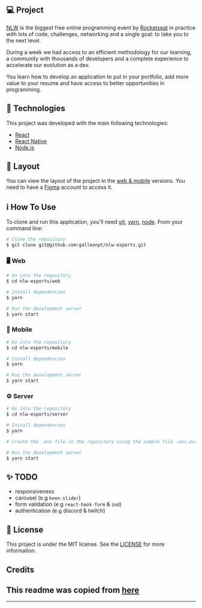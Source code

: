 ## 💻 Project

[NLW](https://lp.rocketseat.com.br/nlw) is the biggest free online programming event by [Rocketseat](https://rocketseat.com.br/) in practice with lots of code, challenges, networking and a single goal: to take you to the next level.

During a week we had access to an efficient methodology for our learning, a community with thousands of developers and a complete experience to accelerate our evolution as a dev.

You learn how to develop an application to put in your portfolio, add more value to your resume and have access to better opportunities in programming.

## 🚀 Technologies

This project was developed with the main following technologies:

- [React](https://reactjs.org)
- [React Native](https://reactnative.dev)
- [Node.js](https://nodejs.org/en/)

## 🔖 Layout

You can view the layout of the project in the [web & mobile](<https://www.figma.com/file/4OEbkHcnYVhIo5fp1oFxrZ/NLW-eSports-(Community)?node-id=0%3A1>) versions. You need to have a [Figma](https://www.figma.com/) account to access it.

## ℹ️ How To Use

To clone and run this application, you'll need [git](https://git-scm.com), [yarn](https://legacy.yarnpkg.com), [node](https://nodejs.org/en/). From your command line:

```bash
# Clone the repository
$ git clone git@github.com:galleonpt/nlw-esports.git
```

### 🖥️ Web

```bash
# Go into the repository
$ cd nlw-esports/web

# Install dependencies
$ yarn

# Run the development server
$ yarn start

```

### 📱 Mobile

```bash
# Go into the repository
$ cd nlw-esports/mobile

# Install dependencies
$ yarn

# Run the development server
$ yarn start

```

### ⚙️ Server

```bash
# Go into the repository
$ cd nlw-esports/server

# Install dependencies
$ yarn

# Create the .env file in the repository using the sample file .env.example

# Run the development server
$ yarn start

```

## ✨ TODO

- responsiveness
- carousel (e.g `keen-slider`)
- form validation (e.g `react-hook-form` & `zod`)
- authentication (e.g discord & twitch)

## 📝 License

This project is under the MIT license. See the [LICENSE](LICENSE.md) for more information.

## Credits

## This readme was copied from [here](https://github.com/gbspecapedra/esports)

---
